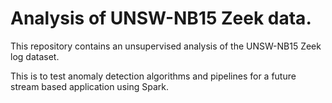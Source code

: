 # Analysis of UNSW-NB15 Zeek data. 

This repository contains an unsupervised analysis of the UNSW-NB15 Zeek log dataset. 

This is to test anomaly detection algorithms and pipelines for a future stream based application using Spark. 
